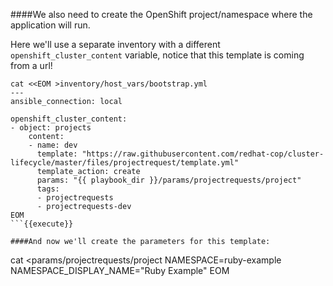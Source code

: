 ####We also need to create the OpenShift project/namespace where the application will run.

Here we'll use a separate inventory with a different `openshift_cluster_content` variable, notice that this template is coming from a url!

```
cat <<EOM >inventory/host_vars/bootstrap.yml
---
ansible_connection: local

openshift_cluster_content:
- object: projects
    content:
    - name: dev
      template: "https://raw.githubusercontent.com/redhat-cop/cluster-lifecycle/master/files/projectrequest/template.yml"
      template_action: create
      params: "{{ playbook_dir }}/params/projectrequests/project"
      tags:
      - projectrequests
      - projectrequests-dev
EOM
```{{execute}}

####And now we'll create the parameters for this template:

```
cat <<EOM >params/projectrequests/project
NAMESPACE=ruby-example
NAMESPACE_DISPLAY_NAME="Ruby Example"
EOM
```{{execute}}
